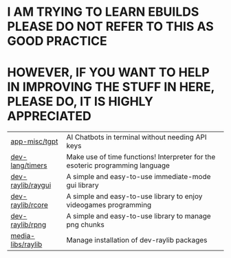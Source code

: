 # I AM TRYING TO LEARN EBUILDS PLEASE DO NOT REFER TO THIS AS GOOD PRACTICE
# HOWEVER, IF YOU WANT TO HELP IN IMPROVING THE STUFF IN HERE, PLEASE DO, IT IS HIGHLY APPRECIATED

|||
|---|---|
| [app-misc/tgpt](https://github.com/aandrew-me/tgpt) |  AI Chatbots in terminal without needing API keys |
| [dev-lang/timers](https://github.com/rphii/TimersInterpreter) |  Make use of time functions! Interpreter for the esoteric programming language |
| [dev-raylib/raygui](https://github.com/raysan5/raygui) | A simple and easy-to-use immediate-mode gui library |
| [dev-raylib/rcore](https://github.com/raysan5/raylib) | A simple and easy-to-use library to enjoy videogames programming |
| [dev-raylib/rpng](https://github.com/raysan5/rpng) | A simple and easy-to-use library to manage png chunks |
| [media-libs/raylib](https://www.raylib.com/) | Manage installation of dev-raylib packages |

